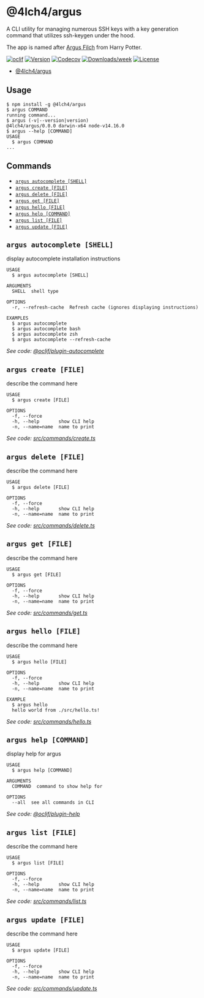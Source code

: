 # @4lch4/argus

A CLI utility for managing numerous SSH keys with a key generation command that utilizes ssh-keygen under the hood.

The app is named after [Argus Filch][0] from Harry Potter.

[![oclif](https://img.shields.io/badge/cli-oclif-brightgreen.svg)](https://oclif.io)
[![Version](https://img.shields.io/npm/v/@4lch4/argus.svg)](https://npmjs.org/package/@4lch4/argus)
[![Codecov](https://codecov.io/gh/4lch4/argus/branch/master/graph/badge.svg)](https://codecov.io/gh/4lch4/argus)
[![Downloads/week](https://img.shields.io/npm/dw/@4lch4/argus.svg)](https://npmjs.org/package/@4lch4/argus)
[![License](https://img.shields.io/npm/l/@4lch4/argus.svg)](https://github.com/4lch4/argus/blob/master/package.json)

<!-- toc -->
* [@4lch4/argus](#4lch4argus)
<!-- tocstop -->

## Usage
<!-- usage -->
```sh-session
$ npm install -g @4lch4/argus
$ argus COMMAND
running command...
$ argus (-v|--version|version)
@4lch4/argus/0.0.0 darwin-x64 node-v14.16.0
$ argus --help [COMMAND]
USAGE
  $ argus COMMAND
...
```
<!-- usagestop -->
## Commands
<!-- commands -->
* [`argus autocomplete [SHELL]`](#argus-autocomplete-shell)
* [`argus create [FILE]`](#argus-create-file)
* [`argus delete [FILE]`](#argus-delete-file)
* [`argus get [FILE]`](#argus-get-file)
* [`argus hello [FILE]`](#argus-hello-file)
* [`argus help [COMMAND]`](#argus-help-command)
* [`argus list [FILE]`](#argus-list-file)
* [`argus update [FILE]`](#argus-update-file)

## `argus autocomplete [SHELL]`

display autocomplete installation instructions

```
USAGE
  $ argus autocomplete [SHELL]

ARGUMENTS
  SHELL  shell type

OPTIONS
  -r, --refresh-cache  Refresh cache (ignores displaying instructions)

EXAMPLES
  $ argus autocomplete
  $ argus autocomplete bash
  $ argus autocomplete zsh
  $ argus autocomplete --refresh-cache
```

_See code: [@oclif/plugin-autocomplete](https://github.com/oclif/plugin-autocomplete/blob/v0.3.0/src/commands/autocomplete/index.ts)_

## `argus create [FILE]`

describe the command here

```
USAGE
  $ argus create [FILE]

OPTIONS
  -f, --force
  -h, --help       show CLI help
  -n, --name=name  name to print
```

_See code: [src/commands/create.ts](https://github.com/4lch4/argus/blob/v0.0.0/src/commands/create.ts)_

## `argus delete [FILE]`

describe the command here

```
USAGE
  $ argus delete [FILE]

OPTIONS
  -f, --force
  -h, --help       show CLI help
  -n, --name=name  name to print
```

_See code: [src/commands/delete.ts](https://github.com/4lch4/argus/blob/v0.0.0/src/commands/delete.ts)_

## `argus get [FILE]`

describe the command here

```
USAGE
  $ argus get [FILE]

OPTIONS
  -f, --force
  -h, --help       show CLI help
  -n, --name=name  name to print
```

_See code: [src/commands/get.ts](https://github.com/4lch4/argus/blob/v0.0.0/src/commands/get.ts)_

## `argus hello [FILE]`

describe the command here

```
USAGE
  $ argus hello [FILE]

OPTIONS
  -f, --force
  -h, --help       show CLI help
  -n, --name=name  name to print

EXAMPLE
  $ argus hello
  hello world from ./src/hello.ts!
```

_See code: [src/commands/hello.ts](https://github.com/4lch4/argus/blob/v0.0.0/src/commands/hello.ts)_

## `argus help [COMMAND]`

display help for argus

```
USAGE
  $ argus help [COMMAND]

ARGUMENTS
  COMMAND  command to show help for

OPTIONS
  --all  see all commands in CLI
```

_See code: [@oclif/plugin-help](https://github.com/oclif/plugin-help/blob/v3.2.2/src/commands/help.ts)_

## `argus list [FILE]`

describe the command here

```
USAGE
  $ argus list [FILE]

OPTIONS
  -f, --force
  -h, --help       show CLI help
  -n, --name=name  name to print
```

_See code: [src/commands/list.ts](https://github.com/4lch4/argus/blob/v0.0.0/src/commands/list.ts)_

## `argus update [FILE]`

describe the command here

```
USAGE
  $ argus update [FILE]

OPTIONS
  -f, --force
  -h, --help       show CLI help
  -n, --name=name  name to print
```

_See code: [src/commands/update.ts](https://github.com/4lch4/argus/blob/v0.0.0/src/commands/update.ts)_
<!-- commandsstop -->

[0]: https://harrypotter.fandom.com/wiki/Argus_Filch
